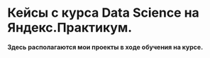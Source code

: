 # Кейсы с курса Data Science на Яндекс.Практикум.

**Здесь располагаются мои проекты в ходе обучения на курсе.**

